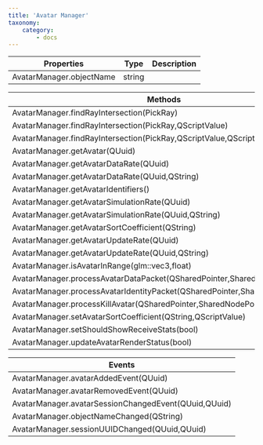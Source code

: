 ```yaml
---
title: 'Avatar Manager'
taxonomy:
    category:
        - docs
---
```


| Properties               | Type   | Description |
| ------------------------ | ------ | ----------- |
| AvatarManager.objectName | string |             |


| Methods                                  |
| ---------------------------------------- |
| AvatarManager.findRayIntersection(PickRay) |
| AvatarManager.findRayIntersection(PickRay,QScriptValue) |
| AvatarManager.findRayIntersection(PickRay,QScriptValue,QScriptValue) |
| AvatarManager.getAvatar(QUuid)           |
| AvatarManager.getAvatarDataRate(QUuid)   |
| AvatarManager.getAvatarDataRate(QUuid,QString) |
| AvatarManager.getAvatarIdentifiers()     |
| AvatarManager.getAvatarSimulationRate(QUuid) |
| AvatarManager.getAvatarSimulationRate(QUuid,QString) |
| AvatarManager.getAvatarSortCoefficient(QString) |
| AvatarManager.getAvatarUpdateRate(QUuid) |
| AvatarManager.getAvatarUpdateRate(QUuid,QString) |
| AvatarManager.isAvatarInRange(glm::vec3,float) |
| AvatarManager.processAvatarDataPacket(QSharedPointer<ReceivedMessage>,SharedNodePointer) |
| AvatarManager.processAvatarIdentityPacket(QSharedPointer<ReceivedMessage>,SharedNodePointer) |
| AvatarManager.processKillAvatar(QSharedPointer<ReceivedMessage>,SharedNodePointer) |
| AvatarManager.setAvatarSortCoefficient(QString,QScriptValue) |
| AvatarManager.setShouldShowReceiveStats(bool) |
| AvatarManager.updateAvatarRenderStatus(bool) |


| Events                                   |
| ---------------------------------------- |
| AvatarManager.avatarAddedEvent(QUuid)    |
| AvatarManager.avatarRemovedEvent(QUuid)  |
| AvatarManager.avatarSessionChangedEvent(QUuid,QUuid) |
| AvatarManager.objectNameChanged(QString) |
| AvatarManager.sessionUUIDChanged(QUuid,QUuid) |
